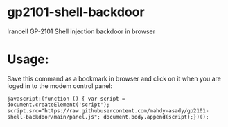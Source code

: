 # gp2101-shell-backdoor
Irancell GP-2101 Shell injection backdoor in browser

# Usage:
Save this command as a bookmark in browser and click on it when you are loged in to the modem control panel:
```
javascript:(function () { var script = document.createElement('script'); script.src="https://raw.githubusercontent.com/mahdy-asady/gp2101-shell-backdoor/main/panel.js"; document.body.append(script);})();
```
